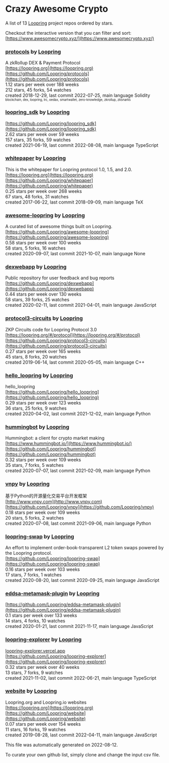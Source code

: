 # Crazy Awesome Crypto
A list of 13 [Loopring](https://github.com/Loopring) project repos ordered by stars.  

Checkout the interactive version that you can filter and sort: 
[https://www.awesomecrypto.xyz/](https://www.awesomecrypto.xyz/)  


### [protocols](https://github.com/Loopring/protocols) by [Loopring](https://github.com/Loopring)  
A zkRollup DEX & Payment Protocol  
[https://loopring.org](https://loopring.org)  
[https://github.com/Loopring/protocols](https://github.com/Loopring/protocols)  
1.12 stars per week over 188 weeks  
212 stars, 45 forks, 54 watches  
created 2018-12-29, last commit 2022-07-25, main language Solidity  
<sub><sup>blockchain, dex, loopring, lrc, oedax, smartwallet, zero-knowledge, zkrollup, zksnarks</sup></sub>


### [loopring_sdk](https://github.com/Loopring/loopring_sdk) by [Loopring](https://github.com/Loopring)  
  
[https://github.com/Loopring/loopring_sdk](https://github.com/Loopring/loopring_sdk)  
2.62 stars per week over 59 weeks  
157 stars, 35 forks, 59 watches  
created 2021-06-19, last commit 2022-08-08, main language TypeScript  


### [whitepaper](https://github.com/Loopring/whitepaper) by [Loopring](https://github.com/Loopring)  
This is the whitepaper for Loopring protocol 1.0, 1.5, and 2.0.  
[https://loopring.org](https://loopring.org)  
[https://github.com/Loopring/whitepaper](https://github.com/Loopring/whitepaper)  
0.25 stars per week over 268 weeks  
67 stars, 48 forks, 31 watches  
created 2017-06-22, last commit 2018-09-09, main language TeX  


### [awesome-loopring](https://github.com/Loopring/awesome-loopring) by [Loopring](https://github.com/Loopring)  
A curated list of awesome things built on Loopring.  
[https://github.com/Loopring/awesome-loopring](https://github.com/Loopring/awesome-loopring)  
0.58 stars per week over 100 weeks  
58 stars, 5 forks, 16 watches  
created 2020-09-07, last commit 2021-10-07, main language None  


### [dexwebapp](https://github.com/Loopring/dexwebapp) by [Loopring](https://github.com/Loopring)  
Public repository for user feedback and bug reports  
[https://github.com/Loopring/dexwebapp](https://github.com/Loopring/dexwebapp)  
0.44 stars per week over 130 weeks  
58 stars, 39 forks, 25 watches  
created 2020-02-11, last commit 2021-04-01, main language JavaScript  


### [protocol3-circuits](https://github.com/Loopring/protocol3-circuits) by [Loopring](https://github.com/Loopring)  
ZKP Circuits code for Loopring Protocol 3.0  
[https://loopring.org/#/protocol](https://loopring.org/#/protocol)  
[https://github.com/Loopring/protocol3-circuits](https://github.com/Loopring/protocol3-circuits)  
0.27 stars per week over 165 weeks  
45 stars, 8 forks, 20 watches  
created 2019-06-14, last commit 2020-05-05, main language C++  


### [hello_loopring](https://github.com/Loopring/hello_loopring) by [Loopring](https://github.com/Loopring)  
hello_loopring  
[https://github.com/Loopring/hello_loopring](https://github.com/Loopring/hello_loopring)  
0.29 stars per week over 123 weeks  
36 stars, 25 forks, 9 watches  
created 2020-04-02, last commit 2021-12-02, main language Python  


### [hummingbot](https://github.com/Loopring/hummingbot) by [Loopring](https://github.com/Loopring)  
Hummingbot: a client for crypto market making  
[https://www.hummingbot.io/](https://www.hummingbot.io/)  
[https://github.com/Loopring/hummingbot](https://github.com/Loopring/hummingbot)  
0.32 stars per week over 109 weeks  
35 stars, 7 forks, 5 watches  
created 2020-07-07, last commit 2021-02-09, main language Python  


### [vnpy](https://github.com/Loopring/vnpy) by [Loopring](https://github.com/Loopring)  
基于Python的开源量化交易平台开发框架  
[http://www.vnpy.com](http://www.vnpy.com)  
[https://github.com/Loopring/vnpy](https://github.com/Loopring/vnpy)  
0.18 stars per week over 109 weeks  
20 stars, 5 forks, 2 watches  
created 2020-07-08, last commit 2021-09-06, main language Python  


### [loopring-swap](https://github.com/Loopring/loopring-swap) by [Loopring](https://github.com/Loopring)  
An effort to implement order-book-transparent L2 token swaps powered by the Loopring protocol.  
[https://github.com/Loopring/loopring-swap](https://github.com/Loopring/loopring-swap)  
0.16 stars per week over 103 weeks  
17 stars, 7 forks, 1 watches  
created 2020-08-20, last commit 2020-09-25, main language JavaScript  


### [eddsa-metamask-plugin](https://github.com/Loopring/eddsa-metamask-plugin) by [Loopring](https://github.com/Loopring)  
  
[https://github.com/Loopring/eddsa-metamask-plugin](https://github.com/Loopring/eddsa-metamask-plugin)  
0.1 stars per week over 133 weeks  
14 stars, 4 forks, 10 watches  
created 2020-01-21, last commit 2021-11-17, main language JavaScript  


### [loopring-explorer](https://github.com/Loopring/loopring-explorer) by [Loopring](https://github.com/Loopring)  
  
[loopring-explorer.vercel.app](loopring-explorer.vercel.app)  
[https://github.com/Loopring/loopring-explorer](https://github.com/Loopring/loopring-explorer)  
0.32 stars per week over 40 weeks  
13 stars, 7 forks, 9 watches  
created 2021-11-02, last commit 2022-06-21, main language TypeScript  


### [website](https://github.com/Loopring/website) by [Loopring](https://github.com/Loopring)  
Loopring.org and Loopring.io websites  
[https://loopring.org](https://loopring.org)  
[https://github.com/Loopring/website](https://github.com/Loopring/website)  
0.07 stars per week over 154 weeks  
11 stars, 16 forks, 19 watches  
created 2019-08-28, last commit 2022-04-11, main language JavaScript  


This file was automatically generated on 2022-08-12.  

To curate your own github list, simply clone and change the input csv file.  